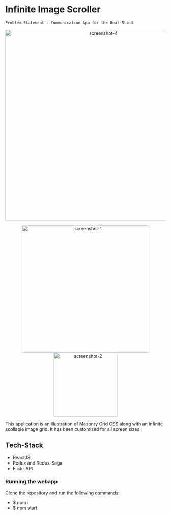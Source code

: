 # Infinite Image Scroller

`Problem Statement - Communication App for the Deaf-Blind`

<p align="center">
  <img src="./image1.png" alt="screenshot-4" width="600">
  
 
</p>
<p align="center">
  
  <img src="./image2.png" alt="screenshot-1" width="400">
  <img src="./image3.png" alt="screenshot-2" width="200">
 
</p>

This application is an illustration of Masonry Grid CSS along with an infinite scollable image grid. It has been customized for all screen sizes.

## Tech-Stack

- ReactJS
- Redux and Redux-Saga
- Flickr API

### Running the webapp

Clone the repository and run the following commands:

- $ npm i
- $ npm start
